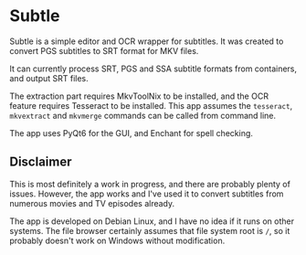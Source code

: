 # Subtle

Subtle is a simple editor and OCR wrapper for subtitles. It was created to convert PGS subtitles
to SRT format for MKV files.

It can currently process SRT, PGS and SSA subtitle formats from containers, and output SRT files.

The extraction part requires MkvToolNix to be installed, and the OCR feature requires Tesseract to
be installed. This app assumes the `tesseract`, `mkvextract` and `mkvmerge` commands can be called
from command line.

The app uses PyQt6 for the GUI, and Enchant for spell checking.

## Disclaimer

This is most definitely a work in progress, and there are probably plenty of issues. However, the
app works and I've used it to convert subtitles from numerous movies and TV episodes already.

The app is developed on Debian Linux, and I have no idea if it runs on other systems. The file
browser certainly assumes that file system root is `/`, so it probably doesn't work on Windows
without modification.
